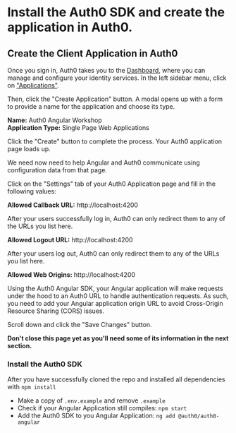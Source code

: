 # Install the Auth0 SDK and create the application in Auth0.  

##  Create the Client Application in Auth0
Once you sign in, Auth0 takes you to the [Dashboard](https://manage.auth0.com/), where you can manage and configure your identity services. In the left sidebar menu, click on ["Applications"](https://manage.auth0.com/#/applications).

Then, click the "Create Application" button. A modal opens up with a form to provide a name for the application and choose its type.

**Name:** Auth0 Angular Workshop  
**Application Type:** Single Page Web Applications

Click the "Create" button to complete the process. Your Auth0 application page loads up.

We need now need to help Angular and Auth0 communicate using configuration data from that page.

Click on the "Settings" tab of your Auth0 Application page and fill in the following values:

**Allowed Callback URL:** http://localhost:4200

After your users successfully log in, Auth0 can only redirect them to any of the URLs you list here.

**Allowed Logout URL:** http://localhost:4200

After your users log out, Auth0 can only redirect them to any of the URLs you list here.

**Allowed Web Origins:** http://localhost:4200

Using the Auth0 Angular SDK, your Angular application will make requests under the hood to an Auth0 URL to handle authentication requests. As such, you need to add your Angular application origin URL to avoid Cross-Origin Resource Sharing (CORS) issues.

Scroll down and click the "Save Changes" button.

**Don't close this page yet as you'll need some of its information in the next section.**

### Install the Auth0 SDK 

After you have successfully cloned the repo and installed all dependencies with `npm install`

- Make a copy of `.env.example` and remove `.example`
- Check if your Angular Application still compiles: `npm start`
- Add the Auth0 SDK to you Angular Application: `ng add @auth0/auth0-angular`

